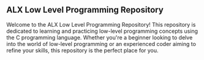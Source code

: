 ## ALX Low Level Programming Repository

Welcome to the ALX Low Level Programming Repository! This repository is dedicated to learning and practicing low-level programming concepts using the C programming language. Whether you're a beginner looking to delve into the world of low-level programming or an experienced coder aiming to refine your skills, this repository is the perfect place for you.
